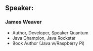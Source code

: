 ## Speaker: 

### James Weaver
* Author, Developer, Speaker Quantum
* Java Champion, Java Rockstar
* Book Author (Java w/Raspberry Pi)
